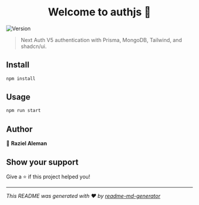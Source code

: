 <h1 align="center">Welcome to authjs 👋</h1>
<p>
  <img alt="Version" src="https://img.shields.io/badge/version-0.1.0-blue.svg?cacheSeconds=2592000" />
</p>

> Next Auth V5 authentication with Prisma, MongoDB, Tailwind, and shadcn/ui.

## Install

```sh
npm install
```

## Usage

```sh
npm run start
```

## Author

👤 **Raziel Aleman**


## Show your support

Give a ⭐️ if this project helped you!

***
_This README was generated with ❤️ by [readme-md-generator](https://github.com/kefranabg/readme-md-generator)_